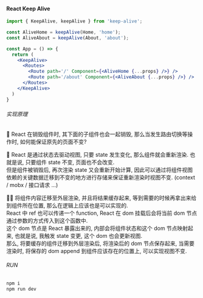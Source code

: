 #### React Keep Alive

```jsx
import { KeepAlive, keepAlive } from 'keep-alive';

const AliveHome = keepAlive(Home, 'home');
const AliveAbout = keepAlive(About, 'about');

const App = () => {
  return (
    <KeepAlive>
      <Routes>
        <Route path='/' Component={<AliveHome {...props} />} />
        <Route path='/about' Component={<AliveAbout {...props} />} />
      </Routes>
    </KeepAlive>
  )
}

```

###### 实现原理

🧝 React 在销毁组件时, 其下面的子组件也会一起销毁, 那么当发生路由切换等操作时, 如何能保证原先的页面不变?

🚴 React 是通过状态去驱动视图, 只要 state 发生变化, 那么组件就会重新渲染. 也就是说, 只要组件 state 不变, 页面也不会改变.  
但是组件被销毁后, 再次渲染 state 又会重新开始计算, 因此可以通过将组件视图依赖的关键数据迁移到不变的地方进行存储来保证重新渲染时视图不变. (context / mobx / 接口请求 ...)

🚴‍♂️ 将组件内容迁移至外层渲染, 并且将结果缓存起来, 等到需要的时候再拿出来给到组件所在位置, 那么在逻辑上应该也是可以实现的.  
React 中 ref 也可以传递一个 function, React 在 dom 挂载后会将当前 dom 节点通过参数的方式传入到这个函数中.  
这个 dom 节点是 React 暴露出来的, 内部会将组件状态和这个 dom 节点映射起来, 也就是说, 我触发 state 变更, 这个 dom 也会更新视图.  
那么, 将要缓存的组件迁移到外层渲染后, 将渲染后的 dom 节点保存起来, 当需要渲染时, 将保存的 dom append 到组件应该存在的位置上, 可以实现视图不变.

###### RUN

```bash
npm i
npm run dev
```

